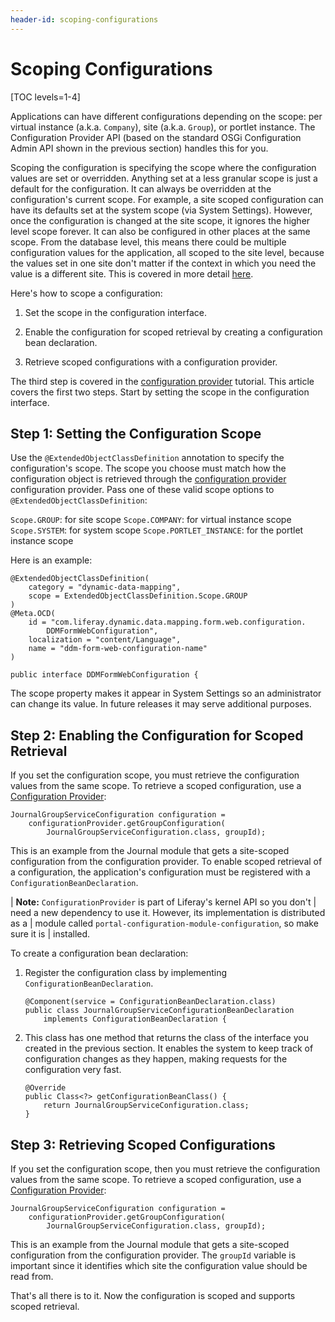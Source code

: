 ```yaml
---
header-id: scoping-configurations
---
```


# Scoping Configurations

[TOC levels=1-4]

Applications can have different configurations depending on the scope: per
virtual instance (a.k.a. `Company`), site (a.k.a. `Group`), or portlet instance.
The Configuration Provider API (based on the standard OSGi Configuration Admin
API shown in the previous section) handles this for you.

Scoping the configuration is specifying the scope where the configuration values
are set or overridden. Anything set at a less granular scope is just a default
for the configuration. It can always be overridden at the configuration's
current scope. For example, a site scoped configuration can have its defaults
set at the system scope (via System Settings). However, once the configuration
is changed at the site scope, it ignores the higher level scope forever. It can
also be configured in other places at the same scope. From the database level,
this means there could be multiple configuration values for the application, all
scoped to the site level, because the values set in one site don't matter if the
context in which you need the value is a different site. This is covered in more
detail
[here](/docs/7-1/user/-/knowledge_base/u/system-settings#configuration-scope).

Here's how to scope a configuration: 

1.  Set the scope in the configuration interface.

2.  Enable the configuration for scoped retrieval by creating a configuration
    bean declaration.

3.  Retrieve scoped configurations with a configuration provider.

The third step is covered in the
[configuration provider](/docs/7-1/tutorials/-/knowledge_base/t/reading-configuration-values-from-a-configuration-provider)
tutorial. This article covers the first two steps. Start by setting the scope in
the configuration interface.

## Step 1: Setting the Configuration Scope

Use the `@ExtendedObjectClassDefinition` annotation to specify the
configuration's scope. The scope you choose must match how the configuration
object is retrieved through the 
[configuration provider](/docs/7-1/tutorials/-/knowledge_base/t/reading-configuration-values-from-a-configuration-provider)
configuration provider. Pass one of these valid scope options to
`@ExtendedObjectClassDefinition`:

`Scope.GROUP`: for site scope
`Scope.COMPANY`: for virtual instance scope
`Scope.SYSTEM`: for system scope
`Scope.PORTLET_INSTANCE`: for the portlet instance scope

Here is an example:

    @ExtendedObjectClassDefinition(
        category = "dynamic-data-mapping",
        scope = ExtendedObjectClassDefinition.Scope.GROUP
    )
    @Meta.OCD(
        id = "com.liferay.dynamic.data.mapping.form.web.configuration.
            DDMFormWebConfiguration",
        localization = "content/Language", 
        name = "ddm-form-web-configuration-name"
    )

    public interface DDMFormWebConfiguration {

The scope property makes it appear in System Settings so an administrator
can change its value. In future releases it may serve additional purposes.

## Step 2: Enabling the Configuration for Scoped Retrieval

If you set the configuration scope, you must retrieve the configuration values
from the same scope. To retrieve a scoped configuration, use a 
[Configuration Provider](/docs/7-1/tutorials/-/knowledge_base/t/reading-configuration-values-from-a-configuration-provider):

    JournalGroupServiceConfiguration configuration =
        configurationProvider.getGroupConfiguration(
            JournalGroupServiceConfiguration.class, groupId);

This is an example from the Journal module that gets a site-scoped configuration
from the configuration provider. To enable scoped retrieval of a configuration,
the application's configuration must be registered with a
`ConfigurationBeanDeclaration`.

| **Note:** `ConfigurationProvider` is part of Liferay's kernel API so you don't
| need a new dependency to use it. However, its implementation is distributed as a
| module called `portal-configuration-module-configuration`, so make sure it is
| installed.

To create a configuration bean declaration:

1.  Register the configuration class by implementing `ConfigurationBeanDeclaration`.

        @Component(service = ConfigurationBeanDeclaration.class)
        public class JournalGroupServiceConfigurationBeanDeclaration
            implements ConfigurationBeanDeclaration {

2.  This class has one method that returns the class of the interface you
    created in the previous section. It enables the system to keep track of
    configuration changes as they happen, making requests for the configuration
    very fast.

        @Override
        public Class<?> getConfigurationBeanClass() {
            return JournalGroupServiceConfiguration.class;
        }

## Step 3: Retrieving Scoped Configurations

If you set the configuration scope, then you must retrieve the configuration
values from the same scope. To retrieve a scoped configuration, use a 
[Configuration Provider](/docs/7-1/tutorials/-/knowledge_base/t/reading-configuration-values-from-a-configuration-provider):

    JournalGroupServiceConfiguration configuration =
        configurationProvider.getGroupConfiguration(
            JournalGroupServiceConfiguration.class, groupId);

This is an example from the Journal module that gets a site-scoped configuration
from the configuration provider. The `groupId` variable is important since it
identifies which site the configuration value should be read from.

That's all there is to it. Now the configuration is scoped and supports scoped
retrieval.
